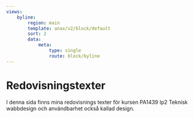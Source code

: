 ```yaml
---
views:
    byline:
        region: main
        template: anax/v2/block/default
        sort: 2
        data:
            meta:
                type: single
                route: block/byline
---
```

# Redovisningstexter

I denna sida finns mina redovisnings texter för kursen PA1439 Ip2 Teknisk wabbdesign och användbarhet också kallad design.
